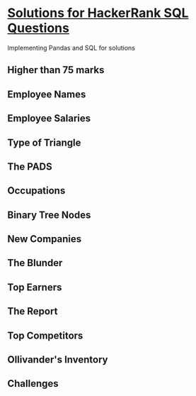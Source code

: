 # [Solutions for HackerRank SQL Questions](https://github.com/espseongsm/HackerRankSQLSolutions/blob/main/SolutionsForHackerRankSQL.ipynb)
Implementing Pandas and SQL for solutions
## Higher than 75 marks
## Employee Names
## Employee Salaries
## Type of Triangle
## The PADS
## Occupations
## Binary Tree Nodes
## New Companies
## The Blunder
## Top Earners
## The Report
## Top Competitors
## Ollivander's Inventory
## Challenges
